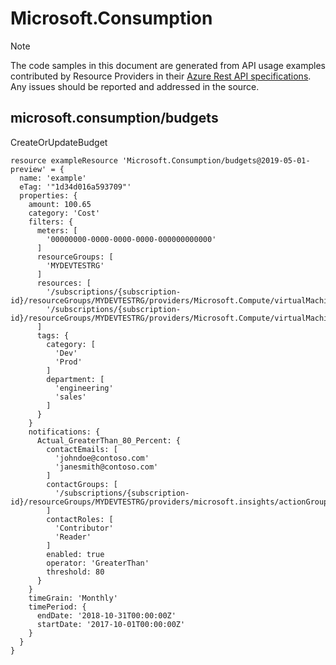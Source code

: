 # Microsoft.Consumption
  
> [!NOTE]
> The code samples in this document are generated from API usage examples contributed by Resource Providers in their [Azure Rest API specifications](https://github.com/Azure/azure-rest-api-specs). Any issues should be reported and addressed in the source.


## microsoft.consumption/budgets

CreateOrUpdateBudget
```bicep
resource exampleResource 'Microsoft.Consumption/budgets@2019-05-01-preview' = {
  name: 'example'
  eTag: '"1d34d016a593709"'
  properties: {
    amount: 100.65
    category: 'Cost'
    filters: {
      meters: [
        '00000000-0000-0000-0000-000000000000'
      ]
      resourceGroups: [
        'MYDEVTESTRG'
      ]
      resources: [
        '/subscriptions/{subscription-id}/resourceGroups/MYDEVTESTRG/providers/Microsoft.Compute/virtualMachines/MYVM2'
        '/subscriptions/{subscription-id}/resourceGroups/MYDEVTESTRG/providers/Microsoft.Compute/virtualMachines/platformcloudplatformGeneric1'
      ]
      tags: {
        category: [
          'Dev'
          'Prod'
        ]
        department: [
          'engineering'
          'sales'
        ]
      }
    }
    notifications: {
      Actual_GreaterThan_80_Percent: {
        contactEmails: [
          'johndoe@contoso.com'
          'janesmith@contoso.com'
        ]
        contactGroups: [
          '/subscriptions/{subscription-id}/resourceGroups/MYDEVTESTRG/providers/microsoft.insights/actionGroups/SampleActionGroup'
        ]
        contactRoles: [
          'Contributor'
          'Reader'
        ]
        enabled: true
        operator: 'GreaterThan'
        threshold: 80
      }
    }
    timeGrain: 'Monthly'
    timePeriod: {
      endDate: '2018-10-31T00:00:00Z'
      startDate: '2017-10-01T00:00:00Z'
    }
  }
}
```
